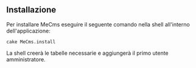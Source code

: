 ## Installazione
Per installare MeCms eseguire il seguente comando nella shell all'interno dell'applicazione:

	cake MeCms.install

La shell creerà le tabelle necessarie e aggiungerà il primo utente amministratore.